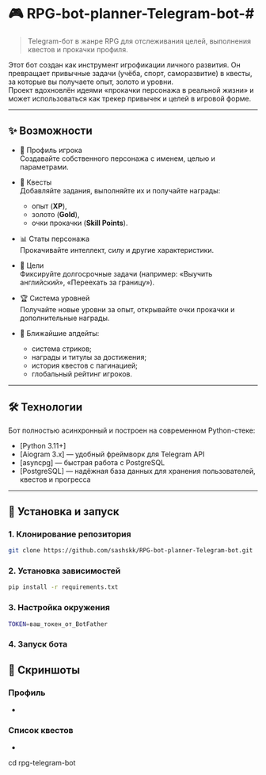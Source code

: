 # 🎮 RPG-bot-planner-Telegram-bot-# 

> Telegram-бот в жанре RPG для отслеживания целей, выполнения квестов и прокачки профиля.  

Этот бот создан как инструмент игрофикации личного развития. Он превращает привычные задачи (учёба, спорт, саморазвитие) в квесты, за которые вы получаете опыт, золото и уровни.  
Проект вдохновлён идеями «прокачки персонажа в реальной жизни» и может использоваться как трекер привычек и целей в игровой форме.  

---

## ✨ Возможности

- 👤 Профиль игрока  
  Создавайте собственного персонажа с именем, целью и параметрами.  

- 📜 Квесты  
  Добавляйте задания, выполняйте их и получайте награды:  
  - опыт (**XP**),  
  - золото (**Gold**),  
  - очки прокачки (**Skill Points**).  

- 📊 Статы персонажа  
  Прокачивайте интеллект, силу и другие характеристики.  

- 🎯 Цели  
  Фиксируйте долгосрочные задачи (например: «Выучить английский», «Переехать за границу»).  

- 🏆 Система уровней  
  Получайте новые уровни за опыт, открывайте очки прокачки и дополнительные награды.  

- 🔮 Ближайшие апдейты:  
  - система стриков;  
  - награды и титулы за достижения;  
  - история квестов с пагинацией;  
  - глобальный рейтинг игроков.  

---

## 🛠 Технологии

Бот полностью асинхронный и построен на современном Python-стеке:

- [Python 3.11+]
- [Aiogram 3.x] — удобный фреймворк для Telegram API  
- [asyncpg] — быстрая работа с PostgreSQL  
- [PostgreSQL] — надёжная база данных для хранения пользователей, квестов и прогресса  

---

## 🚀 Установка и запуск

### 1. Клонирование репозитория
```bash
git clone https://github.com/sashskk/RPG-bot-planner-Telegram-bot.git
```
### 2. Установка зависимостей
```bash
pip install -r requirements.txt
```
### 3. Настройка окружения
```bash
TOKEN=ваш_токен_от_BotFather
```
### 4. Запуск бота

## 📸 Скриншоты
### Профиль
-
### Список квестов
-







cd rpg-telegram-bot
